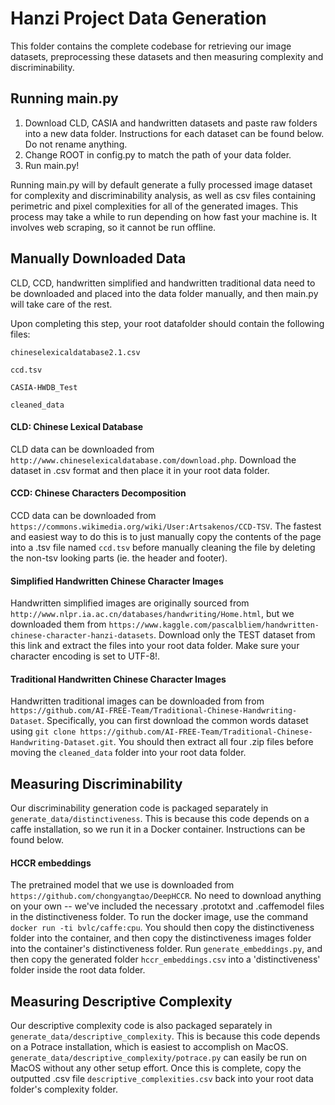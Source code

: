 # Hanzi Project Data Generation

This folder contains the complete codebase for retrieving our image datasets, preprocessing these datasets and then measuring complexity and discriminability. 

## Running main.py
1. Download CLD, CASIA and handwritten datasets and paste raw folders into a new data folder. Instructions for each dataset can be found below. Do not rename anything.
2. Change ROOT in config.py to match the path of your data folder.
3. Run main.py!

Running main.py will by default generate a fully processed image dataset for complexity and discriminability analysis, as well as csv files containing perimetric and pixel complexities for all of the generated images. This process may take a while to run depending on how fast your machine is. It involves web scraping, so it cannot be run offline.

## Manually Downloaded Data

CLD, CCD, handwritten simplified and handwritten traditional data need to be downloaded and placed into the data folder manually, and then main.py will take care of the rest.

Upon completing this step, your root datafolder should contain the following files:

    chineselexicaldatabase2.1.csv

    ccd.tsv

    CASIA-HWDB_Test

    cleaned_data

#### CLD: Chinese Lexical Database

CLD data can be downloaded from `http://www.chineselexicaldatabase.com/download.php`. Download the dataset in .csv format and then place it in your root data folder.

#### CCD: Chinese Characters Decomposition

CCD data can be downloaded from `https://commons.wikimedia.org/wiki/User:Artsakenos/CCD-TSV`. The fastest and easiest way to do this is to just manually copy the contents of the page into a .tsv file named `ccd.tsv` before manually cleaning the file by deleting the non-tsv looking parts (ie. the header and footer).

#### Simplified Handwritten Chinese Character Images

Handwritten simplified images are originally sourced from `http://www.nlpr.ia.ac.cn/databases/handwriting/Home.html`, but we downloaded them from `https://www.kaggle.com/pascalbliem/handwritten-chinese-character-hanzi-datasets`. Download only the TEST dataset from this link and extract the files into your root data folder. Make sure your character encoding is set to UTF-8!.

#### Traditional Handwritten Chinese Character Images

Handwritten traditional images can be downloaded from from `https://github.com/AI-FREE-Team/Traditional-Chinese-Handwriting-Dataset`. Specifically, you can first download the common words dataset using `git clone https://github.com/AI-FREE-Team/Traditional-Chinese-Handwriting-Dataset.git`. You should then extract all four .zip files before moving the `cleaned_data` folder into your root data folder.


## Measuring Discriminability

Our discriminability generation code is packaged separately in `generate_data/distinctiveness`. This is because this code depends on a caffe installation, so we run it in a Docker container. Instructions can be found below.

#### HCCR embeddings

The pretrained model that we use is downloaded from `https://github.com/chongyangtao/DeepHCCR`. No need to download anything on your own -- we've included the necessary .prototxt and .caffemodel files in the distinctiveness folder. To run the docker image, use the command `docker run -ti bvlc/caffe:cpu`. You should then copy the distinctiveness folder into the container, and then copy the distinctiveness images folder into the container's distinctiveness folder. Run `generate_embeddings.py`, and then copy the generated folder `hccr_embeddings.csv` into a 'distinctiveness' folder inside the root data folder.

## Measuring Descriptive Complexity

Our descriptive complexity code is also packaged separately in `generate_data/descriptive_complexity`. This is because this code depends on a Potrace installation, which is easiest to accomplish on MacOS. `generate_data/descriptive_complexity/potrace.py` can easily be run on MacOS without any other setup effort. Once this is complete, copy the outputted .csv file `descriptive_complexities.csv` back into your root data folder's complexity folder.
